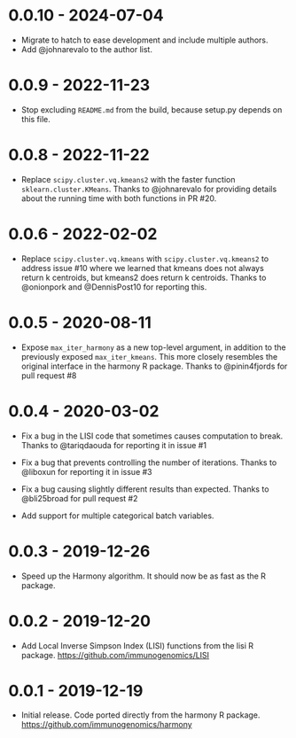 # 0.0.10 - 2024-07-04

- Migrate to hatch to ease development and include multiple authors.
- Add @johnarevalo to the author list.

# 0.0.9 - 2022-11-23

- Stop excluding `README.md` from the build, because setup.py depends on this
  file.

# 0.0.8 - 2022-11-22

- Replace `scipy.cluster.vq.kmeans2` with the faster function
  `sklearn.cluster.KMeans`. Thanks to @johnarevalo for providing details about
  the running time with both functions in PR #20.

# 0.0.6 - 2022-02-02

- Replace `scipy.cluster.vq.kmeans` with `scipy.cluster.vq.kmeans2` to address
  issue #10 where we learned that kmeans does not always return k centroids,
  but kmeans2 does return k centroids. Thanks to @onionpork and @DennisPost10
  for reporting this.

# 0.0.5 - 2020-08-11

- Expose `max_iter_harmony` as a new top-level argument, in addition to the
  previously exposed `max_iter_kmeans`. This more closely resembles the
  original interface in the harmony R package. Thanks to @pinin4fjords
  for pull request #8

# 0.0.4 - 2020-03-02

- Fix a bug in the LISI code that sometimes causes computation to break. Thanks
  to @tariqdaouda for reporting it in issue #1

- Fix a bug that prevents controlling the number of iterations. Thanks to
  @liboxun for reporting it in issue #3

- Fix a bug causing slightly different results than expected. Thanks to
  @bli25broad for pull request #2

- Add support for multiple categorical batch variables.

# 0.0.3 - 2019-12-26

- Speed up the Harmony algorithm. It should now be as fast as the R package.

# 0.0.2 - 2019-12-20

- Add Local Inverse Simpson Index (LISI) functions from the lisi R package.
  <https://github.com/immunogenomics/LISI>

# 0.0.1 - 2019-12-19

- Initial release. Code ported directly from the harmony R package.
  <https://github.com/immunogenomics/harmony>
